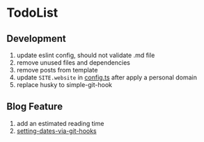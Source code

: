 # TodoList

## Development

1. update eslint config, should not validate .md file
2. remove unused files and dependencies
3. remove posts from template
4. update `SITE.website` in [config.ts](src/config.ts) after apply a personal domain
5. replace husky to simple-git-hook

## Blog Feature

1. add an estimated reading time
2. [setting-dates-via-git-hooks](https://astro-paper.pages.dev/posts/setting-dates-via-git-hooks/)

